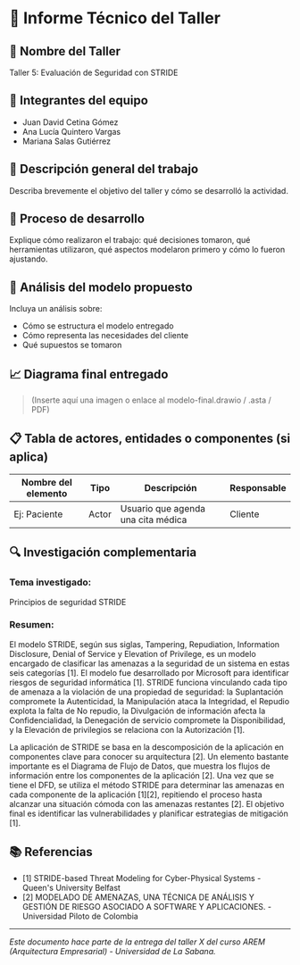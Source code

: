 # 📄 Informe Técnico del Taller

## 🔖 Nombre del Taller
Taller 5: Evaluación de Seguridad con STRIDE

## 👥 Integrantes del equipo
- Juan David Cetina Gómez
- Ana Lucía Quintero Vargas
- Mariana Salas Gutiérrez

## 🧠 Descripción general del trabajo
Describa brevemente el objetivo del taller y cómo se desarrolló la actividad.

## 🔧 Proceso de desarrollo
Explique cómo realizaron el trabajo: qué decisiones tomaron, qué herramientas utilizaron, qué aspectos modelaron primero y cómo lo fueron ajustando.

## 🧩 Análisis del modelo propuesto
Incluya un análisis sobre:
- Cómo se estructura el modelo entregado
- Cómo representa las necesidades del cliente
- Qué supuestos se tomaron

## 📈 Diagrama final entregado
> (Inserte aquí una imagen o enlace al modelo-final.drawio / .asta / PDF)

## 📋 Tabla de actores, entidades o componentes (si aplica)

| Nombre del elemento | Tipo | Descripción | Responsable |
|---------------------|------|-------------|-------------|
| Ej: Paciente        | Actor | Usuario que agenda una cita médica | Cliente |

## 🔍 Investigación complementaria
### Tema investigado:
Principios de seguridad STRIDE

### Resumen:
El modelo STRIDE, según sus siglas, Tampering, Repudiation, Information Disclosure, Denial of Service y Elevation of Privilege, es un modelo encargado de clasificar las amenazas a la seguridad de un sistema en estas seis categorías [1]. El modelo fue desarrollado por Microsoft para identificar riesgos de seguridad informática [1]. STRIDE funciona vinculando cada tipo de amenaza a la violación de una propiedad de seguridad: la Suplantación compromete la Autenticidad, la Manipulación ataca la Integridad, el Repudio explota la falta de No repudio, la Divulgación de información afecta la Confidencialidad, la Denegación de servicio compromete la Disponibilidad, y la Elevación de privilegios se relaciona con la Autorización [1].

La aplicación de STRIDE se basa en la descomposición de la aplicación en componentes clave para conocer su arquitectura [2]. Un elemento bastante importante es el Diagrama de Flujo de Datos, que muestra los flujos de información entre los componentes de la aplicación [2]. Una vez que se tiene el DFD, se utiliza el método STRIDE para determinar las amenazas en cada componente de la aplicación [1][2], repitiendo el proceso hasta alcanzar una situación cómoda con las amenazas restantes [2]. El objetivo final es identificar las vulnerabilidades y planificar estrategias de mitigación [1].
## 📚 Referencias
- [1] STRIDE-based Threat Modeling for Cyber-Physical Systems - Queen's University Belfast
- [2] MODELADO DE AMENAZAS, UNA TÉCNICA DE ANÁLISIS Y GESTIÓN DE RIESGO ASOCIADO A SOFTWARE Y APLICACIONES. - Universidad Piloto de Colombia


---

_Este documento hace parte de la entrega del taller X del curso AREM (Arquitectura Empresarial) - Universidad de La Sabana._
